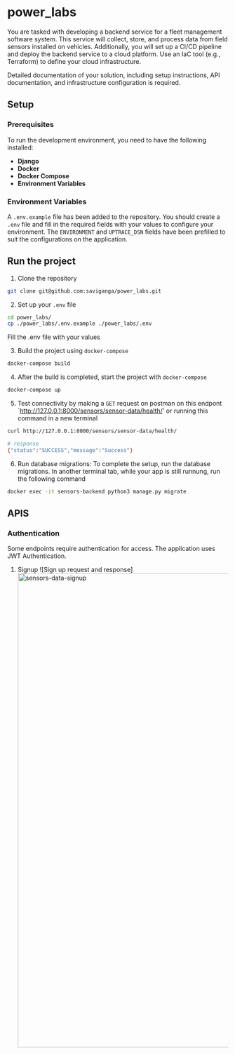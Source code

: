 # power_labs

You are tasked with developing a backend service for a fleet management software system. This service will collect, store, and process data from field sensors installed on vehicles. Additionally, you will set up a CI/CD pipeline and deploy the backend service to a cloud platform. Use an IaC tool (e.g., Terraform) to define your cloud infrastructure.

Detailed documentation of your solution, including setup instructions, API documentation, and infrastructure configuration is required.

## Setup

### Prerequisites

To run the development environment, you need to have the following installed:

- **Django**
- **Docker**
- **Docker Compose**
- **Environment Variables**

### Environment Variables

A `.env.example` file has been added to the repository. You should create a `.env` file and fill in the required fields with your values to configure your environment. The `ENVIRONMENT` and `UPTRACE_DSN` fields have been prefilled to suit the configurations on the application.

## Run the project

1. Clone the repository
```bash
git clone git@github.com:saviganga/power_labs.git
```

2. Set up your `.env` file
```bash
cd power_labs/
cp ./power_labs/.env.example ./power_labs/.env
```
Fill the .env file with your values

3. Build the project using `docker-compose`
```bash
docker-compose build
```

4. After the build is completed, start the project with `docker-compose`
```bash
docker-compose up
```

5. Test connectivity by making a `GET` request on postman on this endpont `http://127.0.0.1:8000/sensors/sensor-data/health/' or running this command in a new terminal
```bash
curl http://127.0.0.1:8000/sensors/sensor-data/health/

# response
{"status":"SUCCESS","message":"Success"}
```

6. Run database migrations: To complete the setup, run the database migrations. In another terminal tab, while your app is still runnung, run the following command
```bash
docker exec -it sensors-backend python3 manage.py migrate
```


## APIS

### Authentication
Some endpoints require authentication for access. The application uses JWT Authentication.

1. Signup
![Sign up request and response]<img width="1081" alt="sensors-data-signup" src="https://github.com/user-attachments/assets/023371b7-f15a-4825-9eb7-d19dca24d02e">





